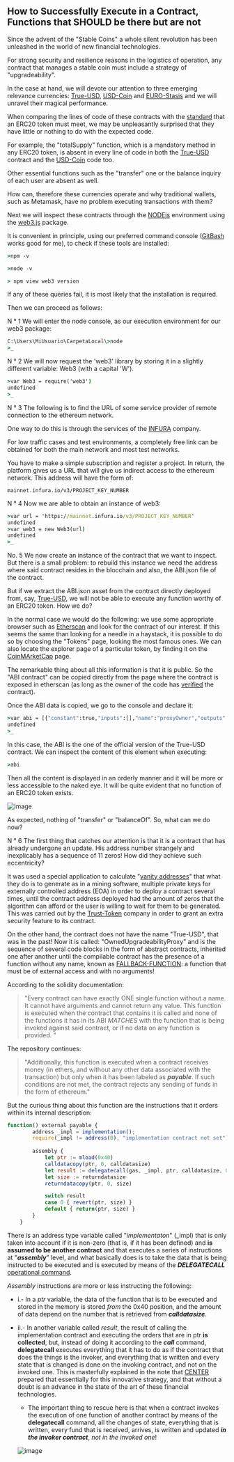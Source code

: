 ## How to Successfully Execute in a Contract, Functions that SHOULD be there but are not

Since the advent of the "Stable Coins" a whole silent revolution has been unleashed in the world of new financial technologies.

For strong security and resilience reasons in the logistics of operation, any contract that manages a stable coin must include a strategy of "upgradeability".

In the case at hand, we will devote our attention to three emerging relevance currencies: [True-USD](https://etherscan.io/address/0x0000000000085d4780b73119b644ae5ecd22b376#code), [USD-Coin](https://etherscan.io/address/0xa0b86991c6218b36c1d19d4a2e9eb0ce3606eb48#code) and [EURO-Stasis](https://etherscan.io/address/0xdb25f211ab05b1c97d595516f45794528a807ad8#code) and we will unravel their magical performance.

When comparing the lines of code of these contracts with the [standard](https://en.bitcoinwiki.org/wiki/ERC20) that an ERC20 token must meet, we may be unpleasantly surprised that they have little or nothing to do with the expected code.

For example, the "totalSupply" function, which is a mandatory method in any ERC20 token, is absent in every line of code in both the [True-USD](https://etherscan.io/address/0x0000000000085d4780b73119b644ae5ecd22b376#code) contract and the [USD-Coin](https://etherscan.io/address/0xa0b86991c6218b36c1d19d4a2e9eb0ce3606eb48#code) code too.

Other essential functions such as the "transfer" one or the balance inquiry of each user are absent as well.

How can, therefore these currencies operate and why traditional wallets, such as Metamask, have no problem executing transactions with them?

Next we will inspect these contracts through the [NODEjs](https://nodejs.org/es/) environment using the [web3.js](https://github.com/ethereum/web3.js/#installation) package.

It is convenient in principle, using our preferred command console ([GitBash](https://gitforwindows.org/) works good for me), to check if these tools are installed:

```cmd
>npm -v
```
	
```cmd
>node -v
```

```cmd
> npm view web3 version
```

If any of these queries fail, it is most likely that the installation is required.

Then we can proceed as follows:

N ° 1 We will enter the node console, as our execution environment for our web3 package:

```cmd
C:\Users\MiUsuario\CarpetaLocal\>node
>_
```

N ° 2 We will now request the 'web3' library by storing it in a slightly different variable: Web3 (with a capital 'W').

```cmd
>var Web3 = require('web3')
undefined 
>_
```

N ° 3 The following is to find the URL of some service provider of remote connection to the ethereum network.

One way to do this is through the services of the [INFURA](https://infura.io/) company.

For low traffic cases and test environments, a completely free link can be obtained for both the main network and most test networks.

You have to make a simple subscription and register a project. In return, the platform gives us a URL that will give us indirect access to the ethereum network. This address will have the form of:

```url
mainnet.infura.io/v3/PROJECT_KEY_NUMBER
```

N ° 4 Now we are able to obtain an instance of web3:

```cmd
>var url = 'https://mainnet.infura.io/v3/PROJECT_KEY_NUMBER'
undefined 
>var web3 = new Web3(url)
undefined 
>_
```

No. 5 We now create an instance of the contract that we want to inspect. But there is a small problem: to rebuild this instance we need the address where said contract resides in the blocchain and also, the ABI.json file of the contract.

But if we extract the ABI.json asset from the contract directly deployed from, say, [True-USD](https://etherscan.io/address/0x0000000000085d4780b73119b644ae5ecd22b376#code), we will not be able to execute any function worthy of an ERC20 token. How we do?

In the normal case we would do the following: we use some appropriate browser such as [Etherscan](https://etherscan.io/) and look for the contract of our interest. If this seems the same than looking for a needle in a haystack, it is possible to do so by choosing the "Tokens" page, looking the most famous ones. We can also locate the explorer page of a particular token, by finding it on the [CoinMArketCap](https://coinmarketcap.com/) page.

The remarkable thing about all this information is that it is public. So the "ABI contract" can be copied directly from the page where the contract is exposed in etherscan (as long as the owner of the code has [verified](https://github.com/jjmr007/Deploying-and-Verifying-a-Contract-using-Remix-and-Etherscan) the contract).

Once the ABI data is copied, we go to the console and declare it:

```cmd
>var abi = [{"constant":true,"inputs":[],"name":"proxyOwner","outputs":[{"name":"owner","type":"address"}],"payable":false,"stateMutability":"view","type":"function"},{"constant":true,"inputs":[],"name":"pendingProxyOwner","outputs":[{"name":"pendingOwner","type":"address"}],"payable":false,"stateMutability":"view","type":"function"},{"constant":false,"inputs":[{"name":"implementation","type":"address"}],"name":"upgradeTo","outputs":[],"payable":false,"stateMutability":"nonpayable","type":"function"},{"constant":true,"inputs":[],"name":"implementation","outputs":[{"name":"impl","type":"address"}],"payable":false,"stateMutability":"view","type":"function"},{"constant":false,"inputs":[],"name":"claimProxyOwnership","outputs":[],"payable":false,"stateMutability":"nonpayable","type":"function"},{"constant":false,"inputs":[{"name":"newOwner","type":"address"}],"name":"transferProxyOwnership","outputs":[],"payable":false,"stateMutability":"nonpayable","type":"function"},{"inputs":[],"payable":false,"stateMutability":"nonpayable","type":"constructor"},{"payable":true,"stateMutability":"payable","type":"fallback"},{"anonymous":false,"inputs":[{"indexed":true,"name":"previousOwner","type":"address"},{"indexed":true,"name":"newOwner","type":"address"}],"name":"ProxyOwnershipTransferred","type":"event"},{"anonymous":false,"inputs":[{"indexed":false,"name":"currentOwner","type":"address"},{"indexed":false,"name":"pendingOwner","type":"address"}],"name":"NewPendingOwner","type":"event"},{"anonymous":false,"inputs":[{"indexed":true,"name":"implementation","type":"address"}],"name":"Upgraded","type":"event"}]
undefined 
>_
```

In this case, the ABI is the one of the official version of the True-USD contract. We can inspect the content of this element when executing:

```cmd
>abi 
```

Then all the content is displayed in an orderly manner and it will be more or less accessible to the naked eye. It will be quite evident that no function of an ERC20 token exists.

![image](abi.PNG)

As expected, nothing of "transfer" or "balanceOf". So, what can we do now?

N ° 6 The first thing that catches our attention is that it is a contract that has already undergone an update. His address number strangely and inexplicably has a sequence of 11 zeros! How did they achieve such eccentricity?

It was used a special application to calculate "[vanity addresses](https://github.com/MyEtherWallet/VanityEth)" that what they do is to generate as in a mining software, multiple private keys for externally controlled address (EOA) in order to deploy a contract several times, until the contract address deployed had the amount of zeros that the algorithm can afford or the user is willing to wait for them to be generated. This was carried out by the [Trust-Token](https://www.trusttoken.com/) company in order to grant an extra security feature to its contract.

On the other hand, the contract does not have the name "True-USD", that was in the past! Now it is called: "OwnedUpgradeabilityProxy" and is the sequence of several code blocks in the form of abstract contracts, inherited one after another until the compilable contract  has the presence of a function without any name, known as [FALLBACK-FUNCTION](https://solidity.readthedocs.io/en/v0.4.23/contracts.html#fallback-function): a function that must be of external access and with no arguments!

According to the solidity documentation:

>"Every contract can have exactly ONE single function without a name. It cannot have arguments and cannot return any value. This function is executed when the contract that contains it is called and none of the functions it has in its ABI *MATCHES* with the function that is being invoked against said contract, or if no data on any function is provided. "

The repository continues:

>"Additionally, this function is executed when a contract receives money (in ethers, and without any other data associated with the transaction) but only when it has been labeled as **_payable_**. If such conditions are not met, the contract rejects any sending of funds in the form of ethereum."

But the curious thing about this function are the instructions that it orders within its internal description:

```js
function() external payable {
        address _impl = implementation();
        require(_impl != address(0), "implementation contract not set");
        
        assembly {
            let ptr := mload(0x40)
            calldatacopy(ptr, 0, calldatasize)
            let result := delegatecall(gas, _impl, ptr, calldatasize, 0, 0)
            let size := returndatasize
            returndatacopy(ptr, 0, size)

            switch result
            case 0 { revert(ptr, size) }
            default { return(ptr, size) }
        }
    }
```

There is an address type variable called "*implementaton*" (_impl) that is only taken into account if it is non-zero (that is, if it has been defined) and **is assumed to be another contract** and that executes a series of instructions at "**_assembly_**" level, and what basically does is to take the data that is being instructed to be executed and is executed by means of the **_DELEGATECALL_** [operational command](https://ethervm.io/).

*Assembly* instructions are more or less instructing the following:

 - i.- In a *ptr* variable, the data of the function that is to be executed and stored in the memory is stored *from* the 0x40 position, and the amount of data depend on the number that is retrieved from **_calldatasize_**.
 - ii.- In another variable called *result*, the result of calling the implementation contract and executing the orders that are in ptr **is collected**, but, instead of doing it according to the **_call_** command, **delegatecall** executes everything that it has to do as if the contract that does the things is the invoker, and everything that is written and every state that is changed is done on the invoking contract, and not on the invoked one. This is masterfully explained in the note that [CENTER](https://medium.com/centre-blog/designing-an-upgradeable-ethereum-contract-3d850f637794) prepared that essentially for this innovative strategy, and that without a doubt is an advance in the state of the art of these financial technologies.

   - The important thing to rescue here is that when a contract invokes the execution of one function of another contract by means of the **delegatecall** command, all the changes of state, everything that is written, every fund that is received, arrives, is written and updated **_in the invoker contract_**, *not in the invoked one*!

   ![image](delegatecall.PNG)

